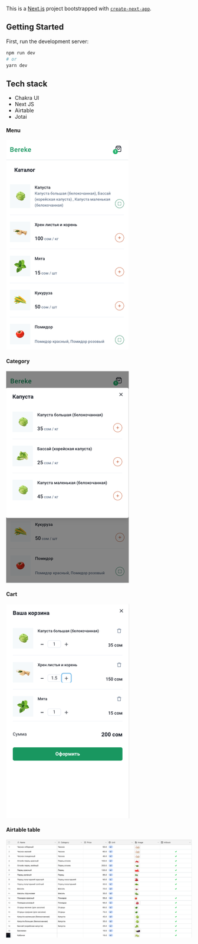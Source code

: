 This is a [Next.js](https://nextjs.org/) project bootstrapped with [`create-next-app`](https://github.com/vercel/next.js/tree/canary/packages/create-next-app).

## Getting Started

First, run the development server:

```bash
npm run dev
# or
yarn dev
```

## Tech stack

-  Chakra UI
-  Next JS
-  Airtable
-  Jotai

#### Menu

![menu](./public/menu.png)

#### Category

![category](./public/category.png)

#### Cart

![cart](./public/cart.png)

#### Airtable table

![cart](./public/airtable.png)
